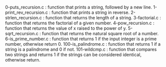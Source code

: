 0-puts_recursion.c : function that prints a string, followed by a new line. 1-print_rev_recursion.c : function that prints a string in reverse. 2-strlen_recursion.c : function that returns the length of a string. 3-factorial.c : function that returns the factorial of a given number. 4-pow_recursion.c : function that returns the value of x raised to the power of y. 5-sqrt_recursion.c : function that returns the natural square root of a number. 6-is_prime_number.c : function that returns 1 if the input integer is a prime number, otherwise return 0. 100-is_palindrome.c : function that returns 1 if a string is a palindrome and 0 if not. 101-wildcmp.c : function that compares two strings and returns 1 if the strings can be considered identical, otherwise return.
